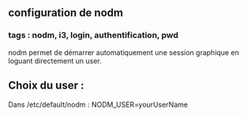 ## configuration de nodm
### tags : nodm, i3, login, authentification, pwd

nodm permet de démarrer automatiquement une session graphique en loguant directement un user.

## Choix du user : 

Dans /etc/default/nodm : 
NODM_USER=yourUserName

